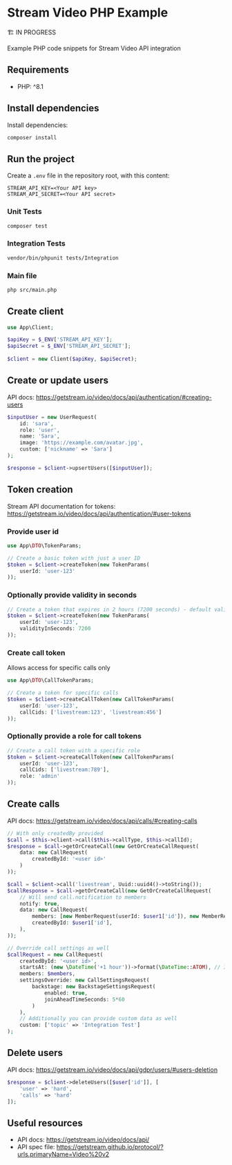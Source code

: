 # Stream Video PHP Example

🏗️ IN PROGRESS

Example PHP code snippets for Stream Video API integration

## Requirements

- PHP: ^8.1

## Install dependencies

Install dependencies:
```bash
composer install
```

## Run the project

Create a `.env` file in the repository root, with this content:

```
STREAM_API_KEY=<Your API key>
STREAM_API_SECRET=<Your API secret>
```

### Unit Tests

```bash
composer test
```

### Integration Tests

```bash
vendor/bin/phpunit tests/Integration
```

### Main file

```bash
php src/main.php
```

## Create client

```php
use App\Client;

$apiKey = $_ENV['STREAM_API_KEY'];
$apiSecret = $_ENV['STREAM_API_SECRET'];
    
$client = new Client($apiKey, $apiSecret);
```

## Create or update users

API docs: https://getstream.io/video/docs/api/authentication/#creating-users

```php
$inputUser = new UserRequest(
    id: 'sara',
    role: 'user',
    name: 'Sara',
    image: 'https://example.com/avatar.jpg',
    custom: ['nickname' => 'Sara']
);

$response = $client->upsertUsers([$inputUser]);
```

## Token creation

Stream API documentation for tokens: https://getstream.io/video/docs/api/authentication/#user-tokens

### Provide user id

```php
use App\DTO\TokenParams;

// Create a basic token with just a user ID
$token = $client->createToken(new TokenParams(
    userId: 'user-123'
));
```

### Optionally provide validity in seconds

```php
// Create a token that expires in 2 hours (7200 seconds) - default validity is 1 hour
$token = $client->createToken(new TokenParams(
    userId: 'user-123',
    validityInSeconds: 7200
));
```

### Create call token

Allows access for specific calls only

```php
use App\DTO\CallTokenParams;

// Create a token for specific calls
$token = $client->createCallToken(new CallTokenParams(
    userId: 'user-123',
    callCids: ['livestream:123', 'livestream:456']
));
```

### Optionally provide a role for call tokens

```php
// Create a call token with a specific role
$token = $client->createCallToken(new CallTokenParams(
    userId: 'user-123',
    callCids: ['livestream:789'],
    role: 'admin'
));
```

## Create calls

API docs: https://getstream.io/video/docs/api/calls/#creating-calls

```php
// With only createdBy provided
$call = $this->client->call($this->callType, $this->callId);
$response = $call->getOrCreateCall(new GetOrCreateCallRequest(
    data: new CallRequest(
        createdById: '<user id>'
    )
));

$call = $client->call('livestream', Uuid::uuid4()->toString());
$callResponse = $call->getOrCreateCall(new GetOrCreateCallRequest(
    // Will send call.notification to members
    notify: true,
    data: new CallRequest(
        members: [new MemberRequest(userId: $user1['id']), new MemberRequest(userId: $user2['id'])],
        createdById: $user1['id'],
    ),
));

// Override call settings as well
$callRequest = new CallRequest(
    createdById: '<user id>',
    startsAt: (new \DateTime('+1 hour'))->format(\DateTime::ATOM), // ISO 8601 date string
    members: $members,
    settingsOverride: new CallSettingsRequest(
        backstage: new BackstageSettingsRequest(
            enabled: true,
            joinAheadTimeSeconds: 5*60
        )
    ),
    // Additionally you can provide custom data as well
    custom: ['topic' => 'Integration Test']
);
```

## Delete users

API docs: https://getstream.io/video/docs/api/gdpr/users/#users-deletion

```php
$response = $client->deleteUsers([$user['id']], [
    'user' => 'hard',
    'calls' => 'hard'
]);
```

## Useful resources

- API docs: https://getstream.io/video/docs/api/
- API spec file: https://getstream.github.io/protocol/?urls.primaryName=Video%20v2